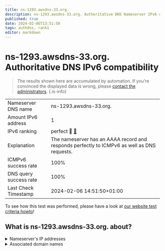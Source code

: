 ```yaml
---
title: ns-1293.awsdns-33.org.
description: ns-1293.awsdns-33.org. Authoritative DNS Nameserver IPv6 compatibility
published: true
date: 2024-02-06T13:51:50
tags: authdns, rank1
editor: markdown
---
```


# ns-1293.awsdns-33.org. Authoritative DNS IPv6 compatibility

> The results shown here are accumulated by automation. If you're convinced the displayed data is wrong, please [contact the administrators](/howto/chat). 
{.is-info}




|   |   |
| - | - |
| Nameserver DNS name | ns-1293.awsdns-33.org.
| Amount IPv6 address | 1
| IPv6 ranking | perfect :1st_place_medal: [🔗](/howto/ranking) |
| Explanation | The nameserver has an AAAA record and responds perfectly to ICMPv6 as well as DNS requests. |
| ICMPv6 success rate | 100%|
| DNS query success rate | 100% |
| Last Check Timestamp | 2024-02-06 14:51:50+01:00 |

To see how this test was performed, please have a look at [our website test criteria howto](/howto/testcriteria/authdns)!


## What is ns-1293.awsdns-33.org. about?




<details>
<summary>Nameserver's IP addresses</summary>

2600:9000:5305:d00::1

</details>



<details>
<summary>Associated domain names</summary>

fauna.com

</details>
